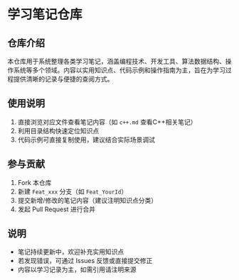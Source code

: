 # 学习笔记仓库

## 仓库介绍

本仓库用于系统整理各类学习笔记，涵盖编程技术、开发工具、算法数据结构、操作系统等多个领域。内容以实用知识点、代码示例和操作指南为主，旨在为学习过程提供清晰的记录与便捷的查阅方式。

## 使用说明

1. 直接浏览对应文件查看笔记内容（如 `c++.md` 查看C++相关笔记）
2. 利用目录结构快速定位知识点
3. 代码示例可直接复制使用，建议结合实际场景调试

## 参与贡献

1. Fork 本仓库
2. 新建 `Feat_xxx` 分支（如 `Feat_YourId`）
3. 提交新增/修改的笔记内容（建议注明知识点分类）
4. 发起 Pull Request 进行合并

## 说明

- 笔记持续更新中，欢迎补充实用知识点
- 若发现错误，可通过 Issues 反馈或直接提交修正
- 内容以学习记录为主，如需引用请注明来源